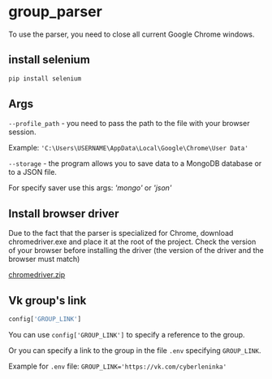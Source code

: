 # group_parser
To use the parser, you need to close all current Google Chrome windows.



## install selenium
```python
pip install selenium
```
## Args
```--profile_path``` - you need to pass the path to the file with your browser session.

Example: ```'C:\Users\USERNAME\AppData\Local\Google\Chrome\User Data'```

```--storage``` - the program allows you to save data to a MongoDB database or to a JSON file.

For specify saver use this args: *'mongo'* or *'json'*

## Install browser driver
Due to the fact that the parser is specialized for Chrome, download chromedriver.exe and place it at the root of the project.
Check the version of your browser before installing the driver (the version of the driver and the browser must match)

[chromedriver.zip](https://chromedriver.storage.googleapis.com/index.html)

## Vk group's link
```python
config['GROUP_LINK'] 
```

You can use ```config['GROUP_LINK']``` to specify a reference to the group.

Or you can specify a link to the group in the file ```.env``` specifying ```GROUP_LINK```.

Example for ```.env``` file: ```GROUP_LINK='https://vk.com/cyberleninka'```
